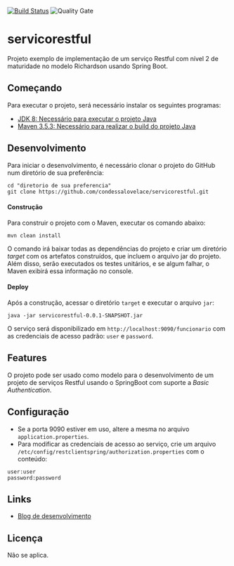 [![Build Status](https://travis-ci.org/condessalovelace/servicorestful.svg?branch=master)](https://travis-ci.org/condessalovelace/servicorestful) ![Quality Gate](https://sonarcloud.io/api/project_badges/measure?project=br.com.condessalovelace%3Aservicorestful&metric=alert_status)

# servicorestful

Projeto exemplo de implementação de um serviço Restful com nível 2 de maturidade no modelo Richardson usando Spring Boot.

## Começando

Para executar o projeto, será necessário instalar os seguintes programas:

- [JDK 8: Necessário para executar o projeto Java](http://www.oracle.com/technetwork/pt/java/javase/downloads/jdk8-downloads-2133151.html)
- [Maven 3.5.3: Necessário para realizar o build do projeto Java](http://mirror.nbtelecom.com.br/apache/maven/maven-3/3.5.3/binaries/apache-maven-3.5.3-bin.zip)

## Desenvolvimento

Para iniciar o desenvolvimento, é necessário clonar o projeto do GitHub num diretório de sua preferência:

```shell
cd "diretorio de sua preferencia"
git clone https://github.com/condessalovelace/servicorestful.git
```

#### Construção

Para construir o projeto com o Maven, executar os comando abaixo:

```shell
mvn clean install
```
O comando irá baixar todas as dependências do projeto e criar um diretório *target* com os artefatos construídos, que incluem o arquivo jar do projeto. Além disso, serão executados os testes unitários, e se algum falhar, o Maven exibirá essa informação no console.

#### Deploy

Após a construção, acessar o diretório `target` e executar o arquivo `jar`:

```shell
java -jar servicorestful-0.0.1-SNAPSHOT.jar
```

O serviço será disponibilizado em `http://localhost:9090/funcionario` com as credenciais de acesso padrão: `user` e `password`.

## Features

O projeto pode ser usado como modelo para o desenvolvimento de um projeto de serviços Restful usando o SpringBoot com suporte a *Basic Authentication*.

## Configuração

- Se a porta 9090 estiver em uso, altere a mesma no arquivo `application.properties`.
- Para modificar as credenciais de acesso ao serviço, crie um arquivo `/etc/config/restclientspring/authorization.properties` com o conteúdo:

```properties
user:user
password:password
```

## Links

- [Blog de desenvolvimento](https://condessalovelace.blogspot.com)

## Licença

Não se aplica.
